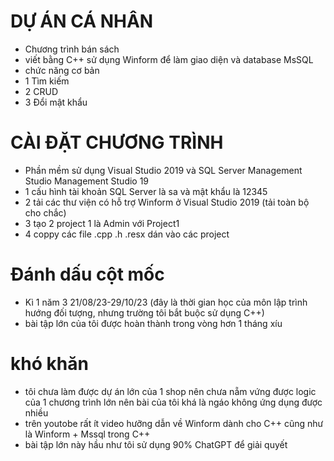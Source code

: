 # DỰ ÁN CÁ NHÂN
- Chương trình bán sách 
- viết bằng C++ sử dụng Winform để làm giao diện và database MsSQL
- chức năng cơ bản
- 1 Tìm kiếm
- 2 CRUD
- 3 Đổi mật khẩu
# CÀI ĐẶT CHƯƠNG TRÌNH
- Phần mềm sử dụng Visual Studio 2019 và SQL Server Management Studio Management Studio 19
- 1 cấu hình tài khoản SQL Server là sa và mật khẩu là 12345
- 2 tải các thư viện có hỗ trợ Winform ở Visual Studio 2019 (tải toàn bộ cho chắc)
- 3 tạo 2 project 1 là Admin với Project1
- 4 coppy các file .cpp .h .resx dán vào các project
# Đánh dấu cột mốc
- Kì 1 năm 3 21/08/23-29/10/23 (đây là thời gian học của môn lập trình hướng đối tượng, nhưng trường tôi bắt buộc sử dụng C++)
- bài tập lớn của tôi được hoàn thành trong vòng hơn 1 tháng xíu
# khó khăn
- tôi chưa làm được dự án lớn của 1 shop nên chưa nẵm vứng được logic của 1 chương trình lớn nên bài của tôi khá là ngáo không ứng dụng được nhiều
- trên youtobe rất ít video hưỡng dẫn về Winform dành cho C++ cũng như là Winform + Mssql trong C++
- bài tập lớn này hầu như tôi sử dụng 90% ChatGPT để giải quyết
